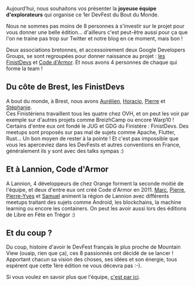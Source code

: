 Aujourd’hui, nous souhaitons vos présenter la **joyeuse équipe d'explorateurs** qui organise ce 1er DevFest du Bout du Monde.  

Nous ne sommes pas moins de 8 personnes à s'investir sur le projet pour vous donner une belle édition... d'ailleurs c'est peut-être aussi pour ça que l'on ne traine pas trop sur Twitter et notre blog en ce moment, mais bon !  

Deux associations bretonnes, et accessoirement deux Google Developers Groups, se sont regroupées pour donner naissance au projet : <a href="https://finistdevs.org">les FinistDevs</a> et <a href="https://codedarmor.fr">Code d'Armor</a>. Et nous avons 4 personnes de chaque qui forme la team !  

## Du côte de Brest, les FinistDevs

A bout du monde, à Brest, nous avons <a href="https://www.linkedin.com/in/aur%C3%A9lien-h%C3%A9bert-718ba569/">Aurélien</a>, <a href="https://www.linkedin.com/in/horaciogonzalez/">Horacio</a>, <a href="https://www.linkedin.com/in/pierre-zemb-8004125b/">Pierre</a> et <a href="https://www.linkedin.com/in/st%C3%A9phanie-moallic-76642b12/">Stéphanie</a>.  
Ces Finistériens travaillent tous les quatre chez OVH, et on peut les voir par exemple sur d'autres projets comme BreizhCamp ou encore Warp10 ! Certains d'entre eux ont fondé le JUG et GDG du Finistère : FinistDevs. Des meetups sont proposés sur pas mal de sujets comme Apache, Flutter, Rust... Un bon moyen de rester à la pointe ! Et c'est pas impossible que vous les aperceviez dans les DevFests et autres conventions en France, généralement ils y sont avec des talks sympas :)

## Et à Lannion, Code d'Armor

A Lannion, 4 développeurs de chez Orange forment la seconde moitié de l'équipe, et deux d'entre eux ont créé Code d'Armor en 2011. <a href="https://www.linkedin.com/in/marcpoppleton/">Marc</a>, <a href="https://www.linkedin.com/in/pcrepieux/">Pierre</a>, <a href="https://www.linkedin.com/in/pierre-yves-lapersonne-88bb59a4/">Pierre-Yves</a> et <a href="https://www.linkedin.com/in/samuelliard/">Samuel</a> animent la région de Lannion avec différents meetups traitant des sujets comme Android, les blockchains, la machine learning ou encore les containers. On peut les avoir aussi lors des éditions de Libre en Fête en Trégor :)

## Et du coup ?

Du coup, histoire d'avoir le DevFest français le plus proche de Mountain View (ouaip, rien que ça), ces 8 passionnés ont décidé de se lancer ! Apportant chacun sa vision des choses, ses idées et son énergie, tous espèrent que cette 1ère édition ne vous décevra pas :-). 

Si vous voulez en savoir plus que l'équipe, [c'est par ici](https://devfest.duboutdumonde.bzh/team/).